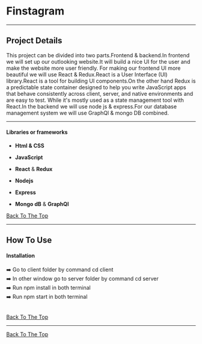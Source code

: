 # Finstagram


---

## Project Details

This project can be divided into two parts.Frontend & backend.In frontend we will set up our outlooking website.It will build a nice UI for the user and make the website more user friendly. For making our frontend UI more beautiful we will use React & Redux.React is a User Interface (UI) library.React is a tool for building UI components.On the other hand Redux is a predictable state container designed to help you write JavaScript apps that behave consistently across client, server, and native environments and are easy to test. While it's mostly used as a state management tool with React.In the backend we will use node js & express.For our database management system we will use GraphQl & mongo DB combined.

---

#### Libraries or frameworks

- **Html & CSS**

- **JavaScript**

- **React** & **Redux**

- **Nodejs** 

- **Express** 

- **Mongo dB** & **GraphQl**

[Back To The Top](#read-me-template)

---

## How To Use

#### Installation

:arrow_right: Go to client folder by command cd client
<br>
:arrow_right: In other window go to server folder by command cd server
<br>
:arrow_right: Run npm install in both terminal
<br>
:arrow_right: Run npm start in both terminal
<br>
<br>



[Back To The Top](#read-me-template)

---


[Back To The Top](#read-me-template)
